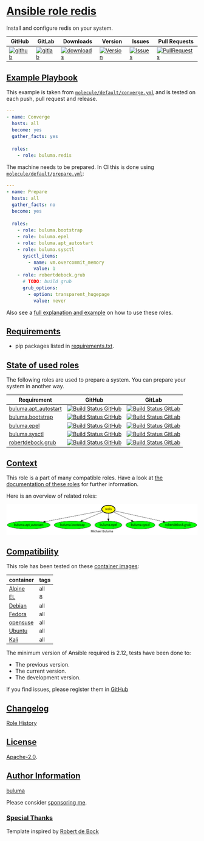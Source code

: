 # [Ansible role redis](#redis)

Install and configure redis on your system.

|GitHub|GitLab|Downloads|Version|Issues|Pull Requests|
|------|------|-------|-------|------|-------------|
|[![github](https://github.com/buluma/ansible-role-redis/actions/workflows/molecule.yml/badge.svg)](https://github.com/buluma/ansible-role-redis/actions/workflows/molecule.yml)|[![gitlab](https://gitlab.com/shadowwalker/ansible-role-redis/badges/master/pipeline.svg)](https://gitlab.com/shadowwalker/ansible-role-redis)|[![downloads](https://img.shields.io/ansible/role/d/4816)](https://galaxy.ansible.com/buluma/redis)|[![Version](https://img.shields.io/github/release/buluma/ansible-role-redis.svg)](https://github.com/buluma/ansible-role-redis/releases/)|[![Issues](https://img.shields.io/github/issues/buluma/ansible-role-redis.svg)](https://github.com/buluma/ansible-role-redis/issues/)|[![PullRequests](https://img.shields.io/github/issues-pr-closed-raw/buluma/ansible-role-redis.svg)](https://github.com/buluma/ansible-role-redis/pulls/)|

## [Example Playbook](#example-playbook)

This example is taken from [`molecule/default/converge.yml`](https://github.com/buluma/ansible-role-redis/blob/master/molecule/default/converge.yml) and is tested on each push, pull request and release.

```yaml
---
- name: Converge
  hosts: all
  become: yes
  gather_facts: yes

  roles:
    - role: buluma.redis
```

The machine needs to be prepared. In CI this is done using [`molecule/default/prepare.yml`](https://github.com/buluma/ansible-role-redis/blob/master/molecule/default/prepare.yml):

```yaml
---
- name: Prepare
  hosts: all
  gather_facts: no
  become: yes

  roles:
    - role: buluma.bootstrap
    - role: buluma.epel
    - role: buluma.apt_autostart
    - role: buluma.sysctl
      sysctl_items:
        - name: vm.overcommit_memory
          value: 1
    - role: robertdebock.grub
      # TODO: build grub
      grub_options:
        - option: transparent_hugepage
          value: never
```

Also see a [full explanation and example](https://buluma.github.io/how-to-use-these-roles.html) on how to use these roles.


## [Requirements](#requirements)

- pip packages listed in [requirements.txt](https://github.com/buluma/ansible-role-redis/blob/master/requirements.txt).

## [State of used roles](#state-of-used-roles)

The following roles are used to prepare a system. You can prepare your system in another way.

| Requirement | GitHub | GitLab |
|-------------|--------|--------|
|[buluma.apt_autostart](https://galaxy.ansible.com/buluma/apt_autostart)|[![Build Status GitHub](https://github.com/buluma/ansible-role-apt_autostart/workflows/Ansible%20Molecule/badge.svg)](https://github.com/buluma/ansible-role-apt_autostart/actions)|[![Build Status GitLab](https://gitlab.com/shadowwalker/ansible-role-apt_autostart/badges/master/pipeline.svg)](https://gitlab.com/shadowwalker/ansible-role-apt_autostart)|
|[buluma.bootstrap](https://galaxy.ansible.com/buluma/bootstrap)|[![Build Status GitHub](https://github.com/buluma/ansible-role-bootstrap/workflows/Ansible%20Molecule/badge.svg)](https://github.com/buluma/ansible-role-bootstrap/actions)|[![Build Status GitLab](https://gitlab.com/shadowwalker/ansible-role-bootstrap/badges/master/pipeline.svg)](https://gitlab.com/shadowwalker/ansible-role-bootstrap)|
|[buluma.epel](https://galaxy.ansible.com/buluma/epel)|[![Build Status GitHub](https://github.com/buluma/ansible-role-epel/workflows/Ansible%20Molecule/badge.svg)](https://github.com/buluma/ansible-role-epel/actions)|[![Build Status GitLab](https://gitlab.com/shadowwalker/ansible-role-epel/badges/master/pipeline.svg)](https://gitlab.com/shadowwalker/ansible-role-epel)|
|[buluma.sysctl](https://galaxy.ansible.com/buluma/sysctl)|[![Build Status GitHub](https://github.com/buluma/ansible-role-sysctl/workflows/Ansible%20Molecule/badge.svg)](https://github.com/buluma/ansible-role-sysctl/actions)|[![Build Status GitLab](https://gitlab.com/shadowwalker/ansible-role-sysctl/badges/master/pipeline.svg)](https://gitlab.com/shadowwalker/ansible-role-sysctl)|
|[robertdebock.grub](https://galaxy.ansible.com/buluma/robertdebock.grub)|[![Build Status GitHub](https://github.com/buluma/robertdebock.grub/workflows/Ansible%20Molecule/badge.svg)](https://github.com/buluma/robertdebock.grub/actions)|[![Build Status GitLab](https://gitlab.com/shadowwalker/robertdebock.grub/badges/master/pipeline.svg)](https://gitlab.com/shadowwalker/robertdebock.grub)|

## [Context](#context)

This role is a part of many compatible roles. Have a look at [the documentation of these roles](https://buluma.github.io/) for further information.

Here is an overview of related roles:

![dependencies](https://raw.githubusercontent.com/buluma/ansible-role-redis/png/requirements.png "Dependencies")

## [Compatibility](#compatibility)

This role has been tested on these [container images](https://hub.docker.com/u/buluma):

|container|tags|
|---------|----|
|[Alpine](https://hub.docker.com/repository/docker/buluma/alpine/general)|all|
|[EL](https://hub.docker.com/repository/docker/buluma/enterpriselinux/general)|8|
|[Debian](https://hub.docker.com/repository/docker/buluma/debian/general)|all|
|[Fedora](https://hub.docker.com/repository/docker/buluma/fedora/general)|all|
|[opensuse](https://hub.docker.com/repository/docker/buluma/opensuse/general)|all|
|[Ubuntu](https://hub.docker.com/repository/docker/buluma/ubuntu/general)|all|
|[Kali](https://hub.docker.com/repository/docker/buluma/kali/general)|all|

The minimum version of Ansible required is 2.12, tests have been done to:

- The previous version.
- The current version.
- The development version.

If you find issues, please register them in [GitHub](https://github.com/buluma/ansible-role-redis/issues)

## [Changelog](#changelog)

[Role History](https://github.com/buluma/ansible-role-redis/blob/master/CHANGELOG.md)

## [License](#license)

[Apache-2.0](https://github.com/buluma/ansible-role-redis/blob/master/LICENSE).

## [Author Information](#author-information)

[buluma](https://buluma.github.io/)

Please consider [sponsoring me](https://github.com/sponsors/buluma).

### [Special Thanks](#special-thanks)

Template inspired by [Robert de Bock](https://github.com/robertdebock)
